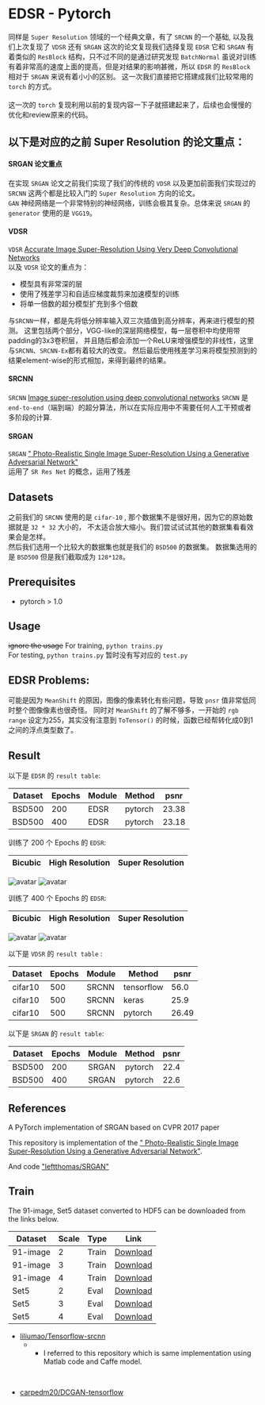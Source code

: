 # EDSR - Pytorch 

同样是 `Super Resolution` 领域的一个经典文章，有了 `SRCNN` 的一个基础, 以及我们上次复现了 `VDSR` 还有 `SRGAN` 
这次的论文复现我们选择复现 `EDSR` 它和 `SRGAN` 有着类似的 `ResBlock` 结构，只不过不同的是通过研究发现 `BatchNormal` 
虽说对训练有着非常高的速度上面的提高，但是对结果的影响甚微，所以 `EDSR` 的 `ResBlock` 相对于 `SRGAN` 来说有着小小的区别。 
这一次我们直接把它搭建成我们比较常用的 `torch` 的方式。  
<br> 这一次的 `torch` 复现利用以前的复现内容一下子就搭建起来了，后续也会慢慢的优化和review原来的代码。


## 以下是对应的之前 Super Resolution 的论文重点：

#### SRGAN 论文重点
在实现 `SRGAN` 论文之前我们实现了我们的传统的 `VDSR` 以及更加前面我们实现过的 `SRCNN` 这两个都是比较入门的 `Super Resolution` 方向的论文。    
`GAN` 神经网络是一个非常特别的神经网络，训练会极其复杂。总体来说 `SRGAN` 的 `generator` 使用的是 `VGG19`。

#### VDSR
`VDSR`  [Accurate Image Super-Resolution Using Very Deep Convolutional Networks](https://www.cv-foundation.org/openaccess/content_cvpr_2016/papers/Kim_Accurate_Image_Super-Resolution_CVPR_2016_paper.pdf)  
以及 `VDSR` 论文的重点为：
* 模型具有非常深的层
* 使用了残差学习和自适应梯度裁剪来加速模型的训练
* 将单一倍数的超分模型扩充到多个倍数  
  
与`SRCNN`一样，都是先将低分辨率输入双三次插值到高分辨率，再来进行模型的预测。
这里包括两个部分，VGG-like的深层网络模型，每一层卷积中均使用带padding的3x3卷积层，
并且随后都会添加一个ReLU来增强模型的非线性，这里与`SRCNN`、`SRCNN-Ex`都有着较大的改变。
然后最后使用残差学习来将模型预测到的结果element-wise的形式相加，来得到最终的结果。  

#### SRCNN
`SRCNN` [Image super-resolution using deep convolutional networks](https://ieeexplore.ieee.org/document/7115171/;jsessionid=sqmfzoJEerWjinbTLnm8TVyWaFJSTAXKVbNp_abvj-XrT4nB9Sf6!84601464)
`SRCNN` 是 `end-to-end`（端到端）的超分算法，所以在实际应用中不需要任何人工干预或者多阶段的计算.

#### SRGAN
`SRGAN` [" Photo-Realistic Single Image Super-Resolution Using a Generative Adversarial Network"](https://arxiv.org/abs/1609.04802)  
运用了 `SR Res Net` 的概念，运用了残差


## Datasets
之前我们的 `SRCNN` 使用的是 `cifar-10` , 那个数据集不是很好用，因为它的原始数据就是 `32 * 32` 大小的，
不太适合放大缩小。我们尝试试试其他的数据集看看效果会是怎样。  
然后我们选用一个比较大的数据集也就是我们的 `BSD500` 的数据集。
数据集选用的是 `BSD500` 但是我们截取成为 `128*128`。  


## Prerequisites
 * pytorch > 1.0


## Usage
~~ignore the usage~~
For training, `python trains.py`
<br>
For testing, `python trains.py` 暂时没有写对应的 `test.py`


## EDSR Problems:
可能是因为 `MeanShift` 的原因，图像的像素转化有些问题，导致 `pnsr` 值非常低同时整个图像像素也很奇怪。
同时对 `MeanShift` 的了解不够多，一开始的 `rgb range` 设定为255，其实没有注意到 `ToTensor()` 
的时候，函数已经帮转化成0到1之间的浮点类型数了。


[comment]: <> (## Problems  )

[comment]: <> (目前因为分配的显存没有办法做到大小为 `256*256` 的超分辨，所以 `torch.cuda&#40;&#41;` 会超出显存大小，)

[comment]: <> (如果我们将整个网络的大小缩放放小，我们的训练将会更加快速。    )
  
[comment]: <> (有一个想法就是我们缩放我们的 `crop_size=128` 同时因为我们是喂入一个 `batch` 的数据进入 `cuda` ， )

[comment]: <> (我们可以设置我们的 `batch_size` 更小，虽说一个 `epoch` 会训练更多速度，但是相应的训练速度也会更快。)

[comment]: <> (同时我们也需要考虑我们的数据过拟合的情况。)

[comment]: <> (* 因为使用的是 `cifar10`的数据集，会出现的问题就是它的图像数据的大小是 `32*32` 的，)

[comment]: <> (  所以没有做一些放大缩小的操作获取对应的 High Resolution Image -> Low Resolution Image 的操作。)
  
[comment]: <> (* 做的 `Keras` 和 `Tensorflow` 的训练并没有像 `Pytorch` 一样使用 `tqdm` 模块去做一些操作。  )
  
[comment]: <> (* `pytorch` 要非常注意一点就是它的 Tensor 和 `tensorflow` 或者 `keras` 不一样，可能 `tensorflow` `keras` 是以)

[comment]: <> (  `Size * H * W * C` 而 `pytorch` 是以 `Size * C * H * W` 的方式去计算的，所以使用的数据需要通过 `torch.permute` 的 方式修改数据格式。)
  
[comment]: <> (* `pytorch` 的复现有许多代码上的不理解，后续慢慢解决。)
  

## Result

以下是 `EDSR` 的 `result table`:

| Dataset | Epochs | Module | Method | psnr  | 
| ------- | ------ | ------ | ------ | ----- |
| BSD500  |  200   | EDSR   | pytorch| 23.38 |
| BSD500  |  400   | EDSR   | pytorch| 23.18 |


训练了 200 个 Epochs 的 `EDSR`:
  

| Bicubic | High Resolution | Super Resolution |
|---------|---------------- |----------------- | 
![avatar](edsr_torch_model_file/training_results/SRF_4/epoch_200_index_5.png)
![avatar](edsr_torch_model_file/training_results/SRF_4/epoch_200_index_16.png)
  


训练了 400 个 Epochs 的 `EDSR`:
  

| Bicubic | High Resolution | Super Resolution |
|---------|---------------- |----------------- | 
![avatar](edsr_torch_model_file/statistics/epoch_400_index_5.png)
![avatar](edsr_torch_model_file/statistics/epoch_400_index_16.png)
  



  
以下是 `VDSR` 的 `result table` :  

| Dataset | Epochs | Module | Method     | psnr   |
|---------|------- |------  |------      | ------ |
| cifar10 | 500    | SRCNN  | tensorflow | 56.0   |
| cifar10 | 500    | SRCNN  | keras      | 25.9   |
| cifar10 | 500    | SRCNN  | pytorch    | 26.49  |


以下是 `SRGAN` 的 `result table`: 

| Dataset | Epochs | Module | Method | psnr | 
| ------- | ------ | ------ | ------ | ---- |
| BSD500  |  200   | SRGAN  | pytorch| 22.4 |
| BSD500  |  400   | SRGAN  | pytorch| 22.6 |



[comment]: <> (训练了 200 个 Epochs 的 `SRGAN` ：)
  
[comment]: <> (分别为)

[comment]: <> (| Bicubic | High Resolution | Super Resolution |)

[comment]: <> (|---------|---------------- |----------------- | )

[comment]: <> (![avatar]&#40;srgan_torch_model_file/training_results/SRF_4/epoch_200_index_1.png&#41;)

[comment]: <> (![avatar]&#40;srgan_torch_model_file/training_results/SRF_4/epoch_200_index_6.png&#41;)
  
[comment]: <> (训练了 400 个 Epochs 的 `SRGAN` ：)

[comment]: <> (![avatar]&#40;srgan_torch_model_file/training_results/SRF_4/epoch_400_index_2.png&#41;)

[comment]: <> (![avatar]&#40;srgan_torch_model_file/training_results/SRF_4/epoch_400_index_5.png&#41;)

[comment]: <> (<img src="srgan_torch_model_file/training_results/SRF_4/epoch_200_index_1.png" alt="Epochs 200">)

  
[comment]: <> (`tensorflow` 可能是因为数据集的问题导致 `psnr` 的计算会出现一些小的问题)

[comment]: <> (因为数据集的使用问题，所以模型的训练是没有意义的。  )

[comment]: <> (出于对`cifar`数据集的一个不了解，它是 `32*32`的，但是我将它 bicubic 放大成了 `128*128` 作为 ground true。  )

[comment]: <> (然后训练数据 从 `32*32` resize 到 `32*32` 用邻近插值，然后又 bicubic 放大成 `128*128` 作为训练数据，这个是无效的训练。)

[comment]: <> (所以训练效果直接爆炸。  )

[comment]: <> (后续也不因数据集问题做更多的尝试和改进。整个内容当作对 `tensorflow > 2.0`  的一个入门尝试。)

## References

A PyTorch implementation of SRGAN based on CVPR 2017 paper
  
This repository is implementation of the [" Photo-Realistic Single Image Super-Resolution Using a Generative Adversarial Network"](https://arxiv.org/abs/1609.04802).

And code ["leftthomas/SRGAN"](https://github.com/leftthomas/SRGAN)

## Train

The 91-image, Set5 dataset converted to HDF5 can be downloaded from the links below.

| Dataset | Scale | Type | Link |
|---------|-------|------|------|
| 91-image | 2 | Train | [Download](https://www.dropbox.com/s/2hsah93sxgegsry/91-image_x2.h5?dl=0) |
| 91-image | 3 | Train | [Download](https://www.dropbox.com/s/curldmdf11iqakd/91-image_x3.h5?dl=0) |
| 91-image | 4 | Train | [Download](https://www.dropbox.com/s/22afykv4amfxeio/91-image_x4.h5?dl=0) |
| Set5 | 2 | Eval | [Download](https://www.dropbox.com/s/r8qs6tp395hgh8g/Set5_x2.h5?dl=0) |
| Set5 | 3 | Eval | [Download](https://www.dropbox.com/s/58ywjac4te3kbqq/Set5_x3.h5?dl=0) |
| Set5 | 4 | Eval | [Download](https://www.dropbox.com/s/0rz86yn3nnrodlb/Set5_x4.h5?dl=0) |


* [liliumao/Tensorflow-srcnn](https://github.com/liliumao/Tensorflow-srcnn) 
  * - I referred to this repository which is same implementation using Matlab code and Caffe model.
<br>

* [carpedm20/DCGAN-tensorflow](https://github.com/carpedm20/DCGAN-tensorflow) 

